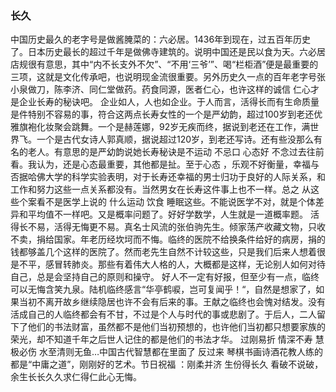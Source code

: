 

### 长久
中国历史最久的老字号是做酱腌菜的：六必居。1436年到现在，过五百年历史了。日本历史最长的超过千年是做佛寺建筑的。说明中国还是民以食为天。六必居店规很有意思，其中“内不长支外不欠”、“不用‘三爷’”、喝“栏柜酒”便是最重要的三项，这就是文化传承吧，也说明现金流很重要。另外历史久一点的百年老字号张小泉做刀，陈李济、同仁堂做药。药食同源，医者仁心，也许这样的诚信 仁心才是企业长寿的秘诀吧。
企业如人，人也如企业。于人而言，活得长而有生命质量是件特别不容易的事，符合这两点长寿女性的一个是严幼韵，超过100岁到老还优雅旗袍化妆聚会跳舞。一个是赫莲娜，92岁无疾而终，据说到老还在工作，满世界飞。一个是古代女诗人郭真顺，据说超过120岁，到老还写诗。还有些没那么有名的老人。有意思的是严幼韵说她长寿秘诀是不运动 不忌口 心态好 不念过去往前看。我认为，还是心态最重要，其他都是扯。至于心态 ，乐观不好衡量，幸福与否据哈佛大学的科学实验表明，对于长寿还幸福的男士归功于良好的人际关系，和工作和努力这些一点关系都没有。当然男女在长寿这件事上也不一样。总之 从这些个案看不是医学上说的 什么运动 饮食 睡眠这些。不能说医学不对，就是个体差异和平均值不一样吧。又是概率问题了。好好学数学，人生就是一道概率题。
活得长不易，活得无悔更不易。真名士风流的张伯驹先生。倾家荡产收藏文物，只收不卖，捐给国家。年老历经坎坷而不悔。临终的医院不给换条件给好的病房，捐的钱都够盖几个这样的医院了。然而老先生自然不计较这些，只是我们后来人想着很是不平，感冒转肺炎。那些有着伟大人格的人，大概都是这样，无论别人如何对待自己，总是会坚持自己的原则和操守。 好人不一定有好报，但至少有一点，临终可以无悔含笑九泉。陆机临终感言“华亭鹤唳，岂可复闻乎！“，自然是想家了，如果当初不离开故乡继续隐居也许不会有后来的事。王献之临终也会愧对结发。没有活成自己的人临终都会有不甘，不过是个人与时代的事或悲剧了。于后人，二人留下了他们的书法财富，虽然都不是他们当初预想的，也许他们当初都只想要家族的荣光，却不知道千年之后世人记住的都是他们的书法才华。
过刚易折 情深不寿 慧极必伤 水至清则无鱼…中国古代智慧都在里面了 反过来 琴棋书画诗酒花教人练的都是“中庸之道”，刚刚好的艺术。节日祝福 ：刚柔并济 生份得长久 看破不说破，余生长长久久求仁得仁此心无悔。
